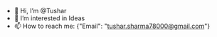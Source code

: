 - 👋 Hi, I’m @Tushar
- 👀 I’m interested in Ideas
- 📫 How to reach me: {"Email": "tushar.sharma78000@gmail.com"}

<!---
it's is a ✨ special ✨ repository because its `README.md` (this file) appears on your GitHub profile.
You can click the Preview link to take a look at your changes.
--->
